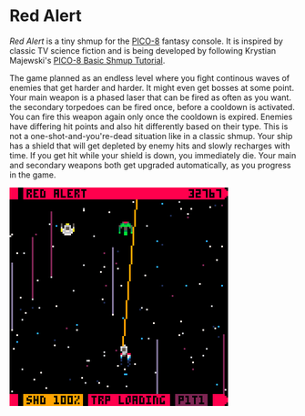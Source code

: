 # Red Alert

_Red Alert_ is a tiny shmup for the [PICO-8](https://www.lexaloffle.com/pico-8.php) fantasy console. It is inspired by classic TV science fiction and is being developed by following Krystian Majewski's [PICO-8 Basic Shmup Tutorial](https://github.com/Krystman/lazydevs-pico8-basic-shmup).

The game planned as an endless level where you fight continous waves of enemies that get harder and harder. It might even get bosses at some point. Your main weapon is a phased laser that can be fired as often as you want. the secondary torpedoes can be fired once, before a cooldown is activated. You can fire this weapon again only once the cooldown is expired. Enemies have differing hit points and also hit differently based on their type. This is not a one-shot-and-you're-dead situation like in a classic shmup. Your ship has a shield that will get depleted by enemy hits and slowly recharges with time. If you get hit while your shield is down, you immediately die. Your main and secondary weapons both get upgraded automatically, as you progress in the game.

![Gameplay Mockup](redalert_0.gif)